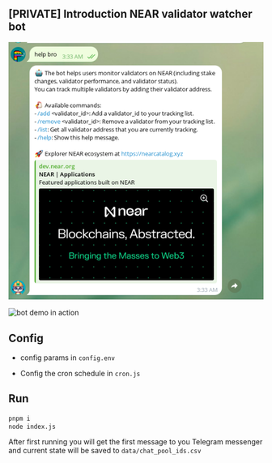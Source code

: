 ## [PRIVATE] Introduction NEAR validator watcher bot 


![help menu](img/help.png)	

![bot demo in action](img/near-validator-info-telegram.png)	



## Config

- config params in `config.env`  

- Config the cron schedule in `cron.js`

## Run

```
pnpm i
node index.js
```

After first running you will get the first message to you Telegram messenger and current state will be saved to `data/chat_pool_ids.csv`

